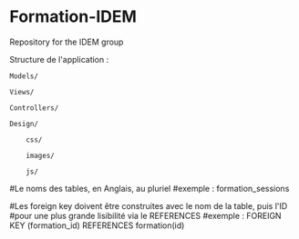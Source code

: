 # Formation-IDEM
Repository for the IDEM group

Structure de l'application :

	Models/
	
	Views/
	
	Controllers/
	
	Design/
		
		css/
		
		images/
			
		js/

#Le noms des tables, en Anglais, au pluriel
#exemple : formation_sessions

#Les foreign key doivent être construites avec le nom de la table, puis l'ID
#pour une plus grande lisibilité via le REFERENCES
#exemple : FOREIGN KEY (formation_id) REFERENCES formation(id)
